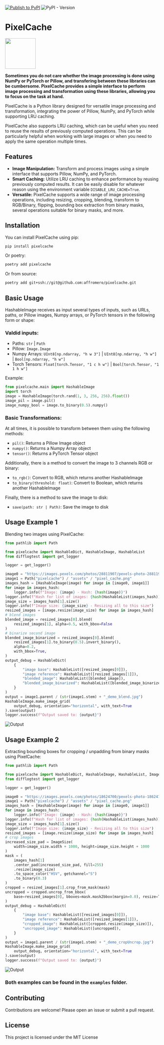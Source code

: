 [![Publish to PyPI](https://github.com/affromero/PixelCache/actions/workflows/publish.yml/badge.svg)](https://github.com/affromero/PixelCache/actions/workflows/publish.yml)
![PyPI - Version](https://img.shields.io/pypi/v/pixelcache)

# PixelCache

<img src="pixelcache/assets/pixel_cache.png" width="100" height="100"/>

**Sometimes you do not care whether the image processing is done using NumPy or PyTorch or Pillow, and transfering between these libraries can be cumbersome. PixelCache provides a simple interface to perform image processing and transformation using these libraries, allowing you to focus on the task at hand.**

PixelCache is a Python library designed for versatile image processing and transformation, integrating the power of Pillow, NumPy, and PyTorch while supporting LRU caching.

PixelCache also supports LRU caching, which can be useful when you need to reuse the results of previously computed operations. This can be particularly helpful when working with large images or when you need to apply the same operation multiple times.

## Features

- **Image Manipulation:** Transform and process images using a simple interface that supports Pillow, NumPy, and PyTorch.
- **Smart Caching:** Utilize LRU caching to enhance performance by reusing previously computed results. It can be easily disable for whatever reason using the environment variable `DISABLE_LRU_CACHE=True`.
- **Versatile:** PixelCache supports a wide range of image processing operations, including resizing, cropping, blending, transform to RGB/Binary, flipping, bounding box extraction from binary masks, several operations suitable for binary masks, and more.

## Installation

You can install PixelCache using pip:

```bash
pip install pixelcache
```

Or poetry:

```bash
poetry add pixelcache
```

Or from source:

```bash
poetry add git+ssh://git@github.com:affromero/pixelcache.git
```

## Basic Usage

HashableImage receives as input several types of inputs, such as URLs, paths, or Pillow images, Numpy arrays, or PyTorch tensors in the following form or shape:

### Valdid inputs:

- Paths: `str` | `Path`
- Pillow: `Image.Image`
- Numpy Arrays: `UInt8[np.ndarray, "h w 3"]` | `UInt8[np.ndarray, "h w"]` | `Bool[np.ndarray, "h w"]`
- Torch Tensors: `Float[torch.Tensor, "1 c h w"]` | `Bool[torch.Tensor, "1 1 h w"]`

Example:

```python
from pixelcache.main import HashableImage
import torch
image = HashableImage(torch.rand(1, 3, 256, 256).float())
image_pil = image.pil()
image_numpy_bool = image.to_binary(0.5).numpy()
```

### Basic Transformations:

At all times, it is possible to transform between them using the following methods:

- `pil()`: Returns a Pillow Image object
- `numpy()`: Returns a Numpy Array object
- `tensor()`: Returns a PyTorch Tensor object

Additionally, there is a method to convert the image to 3 channels RGB or binary:

- `to_rgb()`: Convert to RGB, which returns another HashableImage
- `to_binary(threshold: float)`: Convert to Boolean, which returns another HashableImage

Finally, there is a method to save the image to disk:

- `save(path: str | Path)`: Save the image to disk

## Usage Example 1

Blending two images using PixelCache:

```python
from pathlib import Path

from pixelcache import HashableDict, HashableImage, HashableList
from difflogtest import get_logger

logger = get_logger()

image0 = "https://images.pexels.com/photos/28811907/pexels-photo-28811907/free-photo-of-majestic-elk-standing-in-forest-clearing.jpeg"
image1 = Path("pixelcache") / "assets" / "pixel_cache.png"
images_hash = [HashableImage(image) for image in [image0, image1]]
for image in images_hash:
    logger.info(f"Image: {image} - Hash: {hash(image)}")
logger.info(f"Hash for list of images: {hash(HashableList(images_hash))}")
image_size = images_hash[1].size()
logger.info(f"Image size: {image_size} - Resizing all to this size")
resized_images = [image.resize(image_size) for image in images_hash]
# blend images
blended_image = resized_images[0].blend(
    resized_images[1], alpha=0.5, with_bbox=False
)
# binarize second image
blended_image_binarized = resized_images[0].blend(
    resized_images[1].to_binary(0.5).invert_binary(),
    alpha=0.2,
    with_bbox=True,
)
output_debug = HashableDict(
    {
        "image base": HashableList([resized_images[0]]),
        "image reference": HashableList([resized_images[1]]),
        "blended_image": HashableList([blended_image]),
        "blended_image_binarized": HashableList([blended_image_binarized]),
    }
)
output = image1.parent / (str(image1.stem) + "_demo_blend.jpg")
HashableImage.make_image_grid(
    output_debug, orientation="horizontal", with_text=True
).save(output)
logger.success(f"Output saved to: {output}")

```

![Output](pixelcache/assets/pixel_cache_demo_blend.jpg)

## Usage Example 2

Extracting bounding boxes for cropping / unpadding from binary masks using PixelCache:

```python
from pathlib import Path

from pixelcache import HashableDict, HashableImage, HashableList, ImageSize
from difflogtest import get_logger

logger = get_logger()

image0 = "https://images.pexels.com/photos/18624700/pexels-photo-18624700/free-photo-of-a-vintage-typewriter.jpeg"
image1 = Path("pixelcache") / "assets" / "pixel_cache.png"
images_hash = [HashableImage(image) for image in [image0, image1]]
for image in images_hash:
    logger.info(f"Image: {image} - Hash: {hash(image)}")
logger.info(f"Hash for list of images: {hash(HashableList(images_hash))}")
image_size = images_hash[1].size()
logger.info(f"Image size: {image_size} - Resizing all to this size")
resized_images = [image.resize(image_size) for image in images_hash]
# crop images
increased_size_pad = ImageSize(
    width=image_size.width + 1000, height=image_size.height + 1000
)
mask = (
    images_hash[1]
    .center_pad(increased_size_pad, fill=255)
    .resize(image_size)
    .to_space_color("HSV", getchannel="S")
    .to_binary(0.3)
)
cropped = resized_images[1].crop_from_mask(mask)
uncropped = cropped.uncrop_from_bbox(
    base=resized_images[0], bboxes=mask.mask2bbox(margin=0.0), resize=True
)
output_debug = HashableDict(
    {
        "image base": HashableList([resized_images[0]]),
        "image reference": HashableList([resized_images[1]]),
        "cropped_image": HashableList([cropped.resize(image_size)]),
        "uncropped_image": HashableList([uncropped]),
    }
)
output = image1.parent / (str(image1.stem) + "_demo_cropUncrop.jpg")
HashableImage.make_image_grid(
    output_debug, orientation="horizontal", with_text=True
).save(output)
logger.success(f"Output saved to: {output}")

```

![Output](pixelcache/assets/pixel_cache_demo_cropUncrop.jpg)

### Both examples can be found in the `examples` folder.

## Contributing

Contributions are welcome! Please open an issue or submit a pull request.

## License

This project is licensed under the MIT License
